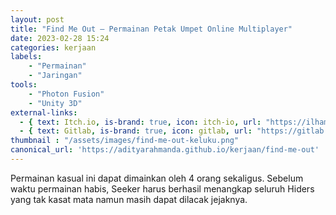 ```yaml
---
layout: post
title: "Find Me Out – Permainan Petak Umpet Online Multiplayer"
date: 2023-02-28 15:24
categories: kerjaan
labels: 
    - "Permainan"
    - "Jaringan" 
tools: 
    - "Photon Fusion"
    - "Unity 3D"
external-links:
  - { text: Itch.io, is-brand: true, icon: itch-io, url: "https://ilhampratama.itch.io/find-me-out" }
  - { text: Gitlab, is-brand: true, icon: gitlab, url: "https://gitlab.com/pratamailham206/find-me-out" }
thumbnail : "/assets/images/find-me-out-keluku.png"
canonical_url: 'https://adityarahmanda.github.io/kerjaan/find-me-out'
---
```

Permainan kasual ini dapat dimainkan oleh 4 orang sekaligus. Sebelum waktu permainan habis, Seeker harus berhasil menangkap seluruh Hiders yang tak kasat mata namun masih dapat dilacak jejaknya.